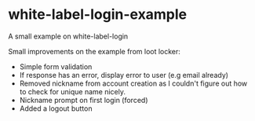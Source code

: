 # white-label-login-example
A small example on white-label-login


Small improvements on the example from loot locker: 

- Simple form validation
- If response has an error, display error to user (e.g email already)
- Removed nickname from account creation as I couldn't figure out how to check for unique name nicely. 
- Nickname prompt on first login (forced)
- Added a logout button 
